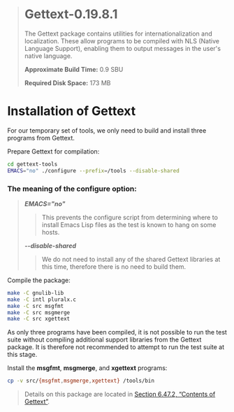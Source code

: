 > # Gettext-0.19.8.1
>
> The Gettext package contains utilities for internationalization and localization. These allow programs to be compiled with NLS (Native Language Support), enabling them to output messages in the user's native language.
>
> **Approximate Build Time:** 0.9 SBU
>
> **Required Disk Space:** 173 MB

# Installation of Gettext

For our temporary set of tools, we only need to build and install three programs from Gettext.

Prepare Gettext for compilation:

```sh
cd gettext-tools
EMACS="no" ./configure --prefix=/tools --disable-shared
```

### The meaning of the configure option:

> **_EMACS="no"_**
>
> > This prevents the configure script from determining where to install Emacs Lisp files as the test is known to hang on some hosts.
>
> **_--disable-shared_**
>
> > We do not need to install any of the shared Gettext libraries at this time, therefore there is no need to build them.

Compile the package:

```sh
make -C gnulib-lib
make -C intl pluralx.c
make -C src msgfmt
make -C src msgmerge
make -C src xgettext
```

As only three programs have been compiled, it is not possible to run the test suite without compiling additional support libraries from the Gettext package. It is therefore not recommended to attempt to run the test suite at this stage.

Install the **msgfmt**, **msgmerge**, and **xgettext** programs:

```sh
cp -v src/{msgfmt,msgmerge,xgettext} /tools/bin
```

> Details on this package are located in [Section 6.47.2, “Contents of Gettext”](../06-Installing-Basic-System-Software/47-Gettext-0.19.8.1.md).
